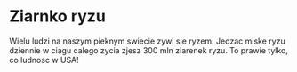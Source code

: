 # Ziarnko ryzu

Wielu ludzi na naszym pieknym swiecie zywi sie ryzem. Jedzac miske ryzu dziennie
w ciagu calego zycia zjesz 300 mln ziarenek ryzu. To prawie tylko, co ludnosc w
USA!
